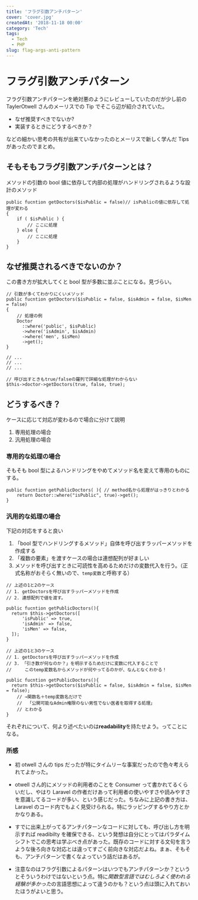 ```yaml
---
title: 'フラグ引数アンチパターン'
cover: 'cover.jpg'
createdAt: '2018-11-18 00:00'
category: 'Tech'
tags:
  - Tech
  - PHP
slug: flag-args-anti-pattern
---
```


# フラグ引数アンチパターン

フラグ引数アンチパターンを絶対悪のようにレビューしていたのだが少し前の TaylerOtwell さんのメーリスでの Tip でそこら辺が紹介されていた。

- なぜ推奨すべきでないか?
- 実装するときにどうするべきか？

などの細かい思考の共有が出来ていなかったのとメーリスで新しく学んだ Tips があったのでまとめ。

## そもそもフラグ引数アンチパターンとは？

メソッドの引数の bool 値に依存して内部の処理がハンドリングされるような設計のメソッド

```php{1}
public fucntion getDoctors($isPublic = false)// isPublicの値に依存して処理が変わる
{
    if ( $isPublic ) {
        // ここに処理
    } else {
        // ここに処理
    }
}
```

## なぜ推奨されるべきでないのか？

この書き方が拡大してくと bool 型が多数に並ぶことになる。見づらい。

```php{1-2,16-17}
// 引数が多くてわかりにくいメソッド
public fucntion getDoctors($isPublic = false, $isAdmin = false, $isMen = false)
{
    // 処理の例
    Doctor
      ::where('public', $isPublic)
      ->where('isAdmin', $isAdmin)
      ->where('men', $isMen)
      ->get();
}

// ...
// ...
// ...

// 呼び出すときもtrue/falseの羅列で詳細な処理がわからない
$this->doctor->getDoctors(true, false, true);
```

## どうするべき？

ケースに応じて対応が変わるので場合に分けて説明

1. 専用処理の場合
2. 汎用処理の場合

### 専用的な処理の場合

そもそも bool 型によるハンドリングをやめてメソッド名を変えて専用のものにする。

```php{1}
public fucntion getPublicDoctors( ){ // method名から処理がはっきりとわかる
    return Doctor::where("isPublic", true)->get();
}
```

### 汎用的な処理の場合

下記の対応をすると良い

1. 「bool 型でハンドリングするメソッド」自体を呼び出すラッパーメソッドを作成する
2. 「複数の要素」を渡すケースの場合は連想配列が好ましい
3. メソッドを呼び出すときに可読性を高めるためだけの変数代入を行う。（正式名称がおそらく無いので、`temp変数`と呼称する）

```php{1}
// 上述の1と2のケース
// 1. getDoctorsを呼び出すラッパーメソッドを作成
// 2. 連想配列で値を渡す。

public fucntion getPublicDoctors(){
  return $this->getDoctors([
      'isPublic' => true,
      'isAdmin' => false,
      'isMen' => false,
  ]);
}
```

```php{1,7}
// 上述の1と3のケース
// 1. getDoctorsを呼び出すラッパーメソッドを作成
// 3. 「引き数が何なのか？」を明示するためだけに変数に代入することで
//     このtemp変数名からメソッドが何やってるのかが、なんとなくわかる！

public fucntion getPublicDoctors(){
  return $this->getDoctors($isPublic = false, $isAdmin = false, $isMen = false);
    // →関数名＋temp変数名だけで
    //  「公開可能なAdmin権限のない男性でない医者を取得する処理」
    // とわかる
}
```

それぞれについて、何より述べたいのは**readability**を持たせよう。ってことになる。

### 所感

- 初 otwell さんの tips だったが特にタイムリーな事案だったので色々考えられてよかった。

- otwell さん的にメソッドの利用者のことを Consumer って書かれてるくらいだし、やはり Laravel の作者だけあって利用者の使いやすさや読みやすさを意識してるコードが多い、という感じだった。ちなみに上記の書き方は、Laravel のコード内でもよく見受けられる。特にラッピングするやり方とかかなりある。

- すでに出来上がってるアンチパターンなコードに対しても、呼び出し方を明示すれば readibilty を確保できる、という発想は自分にとってはパラダイムシフトでこの思考は学ぶべき点があった。既存のコードに対する文句を言うような後ろ向きな対応とは違ってすごく前向きな対応だよね。まぁ、そもそも、アンチパターンで書くなよっていう話だはあるが。

- 注意なのはフラグ引数によるパターンはいつでもアンチパターンか？というとそういうわけではないという点。特に*関数型言語ではむしろよく使われる経験が多かった*の言語思想によって違うのかも？という点は頭に入れておいたほうがよいと思う。

